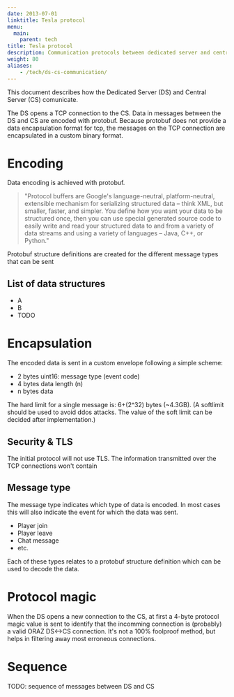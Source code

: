 ```yaml
---
date: 2013-07-01
linktitle: Tesla protocol
menu:
  main:
    parent: tech
title: Tesla protocol
description: Communication protocols between dedicated server and central server
weight: 80
aliases:
    - /tech/ds-cs-communication/
---
```


This document describes how the Dedicated Server (DS) and Central Server (CS) comunicate.

The DS opens a TCP connection to the CS. Data in messages between the DS and CS are encoded with protobuf. Because protobuf does not provide a data encapsulation format for tcp, the messages on the TCP connection are encapsulated in a custom binary format.

# Encoding

Data encoding is achieved with protobuf.

> "Protocol buffers are Google's language-neutral, platform-neutral, extensible mechanism for serializing structured data – think XML, but smaller, faster, and simpler. You define how you want your data to be structured once, then you can use special generated source code to easily write and read your structured data to and from a variety of data streams and using a variety of languages – Java, C++, or Python."

Protobuf structure definitions are created for the different message types that can be sent

## List of data structures

 - A
 - B
 - TODO

# Encapsulation

The encoded data is sent in a custom envelope following a simple scheme:

 - 2 bytes uint16: message type (event code)
 - 4 bytes data length (n)
 - n bytes data

The hard limit for a single message is: 6+(2^32) bytes (~4.3GB). (A softlimit should be used to avoid ddos attacks. The value of the soft limit can be decided after implementation.)


## Security & TLS
The initial protocol will not use TLS. The information transmitted over the TCP connections won't contain 

## Message type
The message type indicates which type of data is encoded. In most cases this will also indicate the event for which the data was sent.

 - Player join
 - Player leave
 - Chat message
 - etc.

Each of these types relates to a protobuf structure definition which can be used to decode the data.

# Protocol magic
When the DS opens a new connection to the CS, at first a 4-byte protocol magic value is sent to identify that the incomming connection is (probably) a valid ORAZ DS<->CS connection. It's not a 100% foolproof method, but helps in filtering away most erroneous connections.

# Sequence

TODO: sequence of messages between DS and CS
